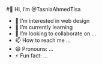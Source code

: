 #👋 Hi, I’m @TasniaAhmedTisa
- 👀 I’m interested in web design
- 🌱 I’m currently learning
- 💞️ I’m looking to collaborate on ...
- 📫 How to reach me ...
- 😄 Pronouns: ...
- ⚡ Fun fact: ...


